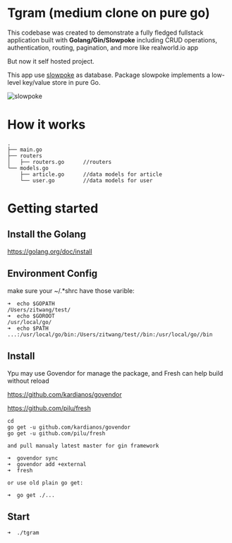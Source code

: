 # Tgram (medium clone on pure go)

This codebase was created to demonstrate a fully fledged fullstack application built with **Golang/Gin/Slowpoke** including CRUD operations, authentication, routing, pagination, and more like realworld.io app

But now it self hosted project.

This app use [slowpoke](https://github.com/recoilme/slowpoke) as database. Package slowpoke implements a low-level key/value store in pure Go.

![slowpoke](http://tggram.com/media/recoilme/photos/file_488344.jpg)


# How it works
```
.
├── main.go
├── routers
│   ├── routers.go      //routers
└── models.go
    ├── article.go      //data models for article
    └── user.go         //data models for user

```

# Getting started

## Install the Golang
https://golang.org/doc/install
## Environment Config
make sure your ~/.*shrc have those varible:
```
➜  echo $GOPATH
/Users/zitwang/test/
➜  echo $GOROOT
/usr/local/go/
➜  echo $PATH
...:/usr/local/go/bin:/Users/zitwang/test//bin:/usr/local/go//bin
```
## Install 
Ypu may use Govendor for manage the package, and Fresh can help build without reload

https://github.com/kardianos/govendor

https://github.com/pilu/fresh
```
cd 
go get -u github.com/kardianos/govendor
go get -u github.com/pilu/fresh

and pull manualy latest master for gin framework

➜  govendor sync
➜  govendor add +external
➜  fresh

or use old plain go get:

➜  go get ./...

```
## Start
```
➜  ./tgram
```